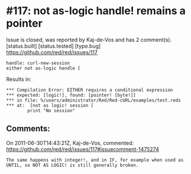 
#117: not as-logic handle! remains a pointer
================================================================================
Issue is closed, was reported by Kaj-de-Vos and has 2 comment(s).
[status.built] [status.tested] [type.bug]
<https://github.com/red/red/issues/117>

```
handle: curl-new-session
either not as-logic handle [
```

Results in:

```
*** Compilation Error: EITHER requires a conditional expression  
*** expected: [logic!], found: [pointer! [byte!]] 
*** in file: %/users/administrator/Red/Red-cURL/examples/test.reds 
*** at:  [not as logic! session [
        print "No session"
```



Comments:
--------------------------------------------------------------------------------

On 2011-06-30T14:43:21Z, Kaj-de-Vos, commented:
<https://github.com/red/red/issues/117#issuecomment-1475274>

    The same happens with integer!, and in IF, for example when used as UNTIL, so NOT AS LOGIC! is still generally broken.

